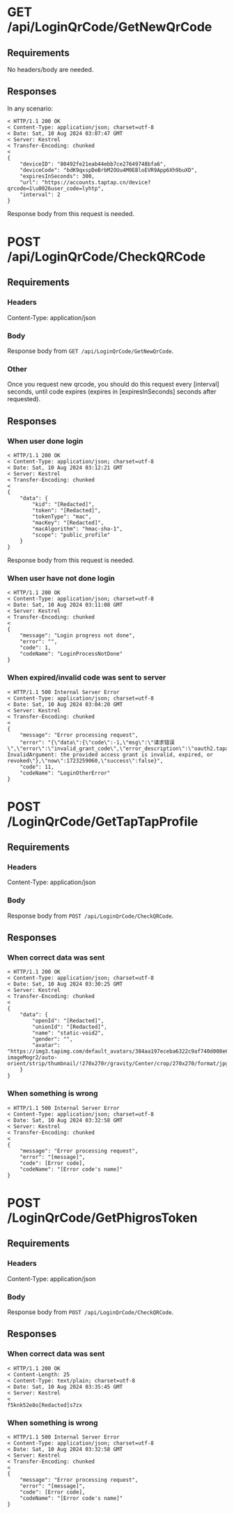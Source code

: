 # GET /api/LoginQrCode/GetNewQrCode
## Requirements
No headers/body are needed.

## Responses
In any scenario:
```
< HTTP/1.1 200 OK
< Content-Type: application/json; charset=utf-8
< Date: Sat, 10 Aug 2024 03:07:47 GMT
< Server: Kestrel
< Transfer-Encoding: chunked
<
{
    "deviceID": "80492fe21eab44ebb7ce27649748bfa6",
    "deviceCode": "bdK9qxspDeBrbM2OUu4M0EBloEVR9App6Xh9buXD",
    "expiresInSeconds": 300,
    "url": "https://accounts.taptap.cn/device?qrcode=1\u0026user_code=lyhtp",
    "interval": 2
}
```
Response body from this request is needed.

# POST /api/LoginQrCode/CheckQRCode
## Requirements
### Headers
Content-Type: application/json
### Body
Response body from `GET /api/LoginQrCode/GetNewQrCode`.
### Other
Once you request new qrcode, you should do this request every [interval\] seconds, until code expires (expires in [expiresInSeconds\] seconds after requested).
## Responses
### When user done login
```
< HTTP/1.1 200 OK
< Content-Type: application/json; charset=utf-8
< Date: Sat, 10 Aug 2024 03:12:21 GMT
< Server: Kestrel
< Transfer-Encoding: chunked
<
{
    "data": {
        "kid": "[Redacted]",
        "token": "[Redacted]",
        "tokenType": "mac",
        "macKey": "[Redacted]",
        "macAlgorithm": "hmac-sha-1",
        "scope": "public_profile"
    }
}
```
Response body from this request is needed.

### When user have not done login
```
< HTTP/1.1 200 OK
< Content-Type: application/json; charset=utf-8
< Date: Sat, 10 Aug 2024 03:11:08 GMT
< Server: Kestrel
< Transfer-Encoding: chunked
<
{
    "message": "Login progress not done",
    "error": "",
    "code": 1,
    "codeName": "LoginProcessNotDone"
}
```
### When expired/invalid code was sent to server
```
< HTTP/1.1 500 Internal Server Error
< Content-Type: application/json; charset=utf-8
< Date: Sat, 10 Aug 2024 03:04:20 GMT
< Server: Kestrel
< Transfer-Encoding: chunked
<
{
    "message": "Error processing request",
    "error": "{\"data\":{\"code\":-1,\"msg\":\"请求错误\",\"error\":\"invalid_grant_code\",\"error_description\":\"oauth2.tapapis.com.INVALID_GRANT_CODE: InvalidArgument: the provided access grant is invalid, expired, or revoked\"},\"now\":1723259060,\"success\":false}",
    "code": 11,
    "codeName": "LoginOtherError"
}
```
# POST /LoginQrCode/GetTapTapProfile
## Requirements
### Headers
Content-Type: application/json
### Body
Response body from `POST /api/LoginQrCode/CheckQRCode`.
## Responses
### When correct data was sent
```
< HTTP/1.1 200 OK
< Content-Type: application/json; charset=utf-8
< Date: Sat, 10 Aug 2024 03:30:25 GMT
< Server: Kestrel
< Transfer-Encoding: chunked
<
{
    "data": {
        "openId": "[Redacted]",
        "unionId": "[Redacted]",
        "name": "static-void2",
        "gender": "",
        "avatar": "https://img3.tapimg.com/default_avatars/384aa197eceba6322c9af740d008e65e.jpg?imageMogr2/auto-orient/strip/thumbnail/!270x270r/gravity/Center/crop/270x270/format/jpg/interlace/1/quality/80"
    }
}
```
### When something is wrong
```
< HTTP/1.1 500 Internal Server Error
< Content-Type: application/json; charset=utf-8
< Date: Sat, 10 Aug 2024 03:32:58 GMT
< Server: Kestrel
< Transfer-Encoding: chunked
<
{
    "message": "Error processing request",
    "error": "[message]",
    "code": [Error code],
    "codeName": "[Error code's name]"
}
```
# POST /LoginQrCode/GetPhigrosToken
## Requirements
### Headers
Content-Type: application/json
### Body
Response body from `POST /api/LoginQrCode/CheckQRCode`.
## Responses
### When correct data was sent
```
< HTTP/1.1 200 OK
< Content-Length: 25
< Content-Type: text/plain; charset=utf-8
< Date: Sat, 10 Aug 2024 03:35:45 GMT
< Server: Kestrel
<
f5knk52e8o[Redacted]s7zx
```
### When something is wrong
```
< HTTP/1.1 500 Internal Server Error
< Content-Type: application/json; charset=utf-8
< Date: Sat, 10 Aug 2024 03:32:58 GMT
< Server: Kestrel
< Transfer-Encoding: chunked
<
{
    "message": "Error processing request",
    "error": "[message]",
    "code": [Error code],
    "codeName": "[Error code's name]"
}
```